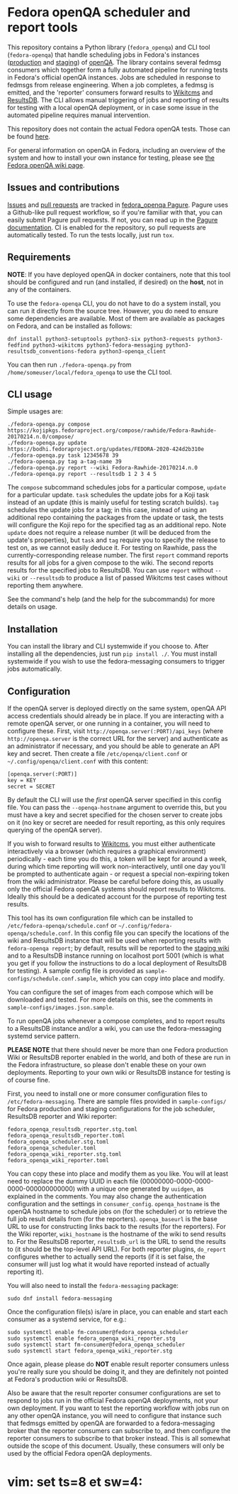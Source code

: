Fedora openQA scheduler and report tools
========================================

This repository contains a Python library (`fedora_openqa`) and CLI tool (`fedora-openqa`) that handle scheduling jobs in Fedora's instances ([production](https://openqa.fedoraproject.org) and [staging](https://openqa.stg.fedoraproject.org)) of [openQA](http://open.qa/). The library contains several fedmsg consumers which together form a fully automated pipeline for running tests in Fedora's official openQA instances. Jobs are scheduled in response to fedmsgs from release engineering. When a job completes, a fedmsg is emitted, and the 'reporter' consumers forward results to [Wikitcms](https://fedoraproject.org/wiki/Wikitcms) and [ResultsDB](https://fedoraproject.org/wiki/ResultsDB). The CLI allows manual triggering of jobs and reporting of results for testing with a local openQA deployment, or in case some issue in the automated pipeline requires manual intervention.

This repository does not contain the actual Fedora openQA tests. Those can be found [here](https://pagure.io/fedora-qa/os-autoinst-distri-fedora).

For general information on openQA in Fedora, including an overview of the system and how to install your own instance for testing, please see [the Fedora openQA wiki page](https://fedoraproject.org/wiki/openQA).

Issues and contributions
------------------------

[Issues](https://pagure.io/fedora-qa/fedora_openqa/issues) and [pull requests](https://pagure.io/fedora-qa/fedora_openqa/pull-requests) are tracked in [fedora_openqa Pagure](https://pagure.io/fedora-qa/fedora_openqa). Pagure uses a Github-like pull request workflow, so if you're familiar with that, you can easily submit Pagure pull requests. If not, you can read up in the [Pagure documentation](https://docs.pagure.org/pagure/usage/index.html). CI is enabled for the repository, so pull requests are automatically tested. To run the tests locally, just run `tox`.

Requirements
------------

**NOTE**: If you have deployed openQA in docker containers, note that this tool should be configured and run (and installed, if desired) on the **host**, not in any of the containers.

To use the `fedora-openqa` CLI, you do not have to do a system install, you can run it directly from the source tree. However, you do need to ensure some dependencies are available. Most of them are available as packages on Fedora, and can be installed as follows:

    dnf install python3-setuptools python3-six python3-requests python3-fedfind python3-wikitcms python3-fedora-messaging python3-resultsdb_conventions-fedora python3-openqa_client

You can then run `./fedora-openqa.py` from `/home/someuser/local/fedora_openqa` to use the CLI tool.

CLI usage
---------

Simple usages are:

    ./fedora-openqa.py compose https://kojipkgs.fedoraproject.org/compose/rawhide/Fedora-Rawhide-20170214.n.0/compose/
    ./fedora-openqa.py update https://bodhi.fedoraproject.org/updates/FEDORA-2020-424d2b310e
    ./fedora-openqa.py task 12345678 39
    ./fedora-openqa.py tag a-tag-name 39
    ./fedora-openqa.py report --wiki Fedora-Rawhide-20170214.n.0
    ./fedora-openqa.py report --resultsdb 1 2 3 4 5

The `compose` subcommand schedules jobs for a particular compose, `update` for a particular update. `task` schedules the update jobs for a Koji task instead of an update (this is mainly useful for testing scratch builds). `tag` schedules the update jobs for a tag; in this case, instead of using an additional repo containing the packages from the update or task, the tests will configure the Koji repo for the specified tag as an additional repo. Note `update` does not require a release number (it will be deduced from the update's properties), but `task` and `tag` require you to specify the release to test on, as we cannot easily deduce it. For testing on Rawhide, pass the currently-corresponding release number. The first `report` command reports results for all jobs for a given compose to the wiki. The second reports results for the specified jobs to ResultsDB. You can use `report` without `--wiki` or `--resultsdb` to produce a list of passed Wikitcms test cases without reporting them anywhere.

See the command's help (and the help for the subcommands) for more details on usage.

Installation
------------

You can install the library and CLI systemwide if you choose to. After installing all the dependencies, just run `pip install ./`. You must install systemwide if you wish to use the fedora-messaging consumers to trigger jobs automatically.

Configuration
-------------

If the openQA server is deployed directly on the same system, openQA API access credentials should already be in place. If you are interacting with a remote openQA server, or one running in a container, you will need to configure these. First, visit `http://openqa.server(:PORT)/api_keys` (where `http://openqa.server` is the correct URL for the server) and authenticate as an administrator if necessary, and you should be able to generate an API key and secret. Then create a file `/etc/openqa/client.conf` or `~/.config/openqa/client.conf` with this content:

    [openqa.server(:PORT)]
    key = KEY
    secret = SECRET

By default the CLI will use the *first* openQA server specified in this config file. You can pass the `--openqa-hostname` argument to override this, but you must have a key and secret specified for the chosen server to create jobs on it (no key or secret are needed for result reporting, as this only requires querying of the openQA server).

If you wish to forward results to [Wikitcms](https://fedoraproject.org/wiki/Wikitcms), you must either authenticate interactively via a browser (which requires a graphical environment) periodically - each time you do this, a token will be kept for around a week, during which time reporting will work non-interactively, until one day you'll be prompted to authenticate again - or request a special non-expiring token from the wiki administrator. Please be careful before doing this, as usually only the official Fedora openQA systems should report results to Wikitcms. Ideally this should be a dedicated account for the purpose of reporting test results.

This tool has its own configuration file which can be installed to `/etc/fedora-openqa/schedule.conf` or `~/.config/fedora-openqa/schedule.conf`. In this config file you can specify the locations of the wiki and ResultsDB instance that will be used when reporting results with `fedora-openqa report`; by default, results will be reported to the [staging wiki](https://stg.fedoraproject.org/wiki/) and to a ResultsDB instance running on localhost port 5001 (which is what you get if you follow the instructions to do a local deployment of ResultsDB for testing). A sample config file is provided as `sample-configs/schedule.conf.sample`, which you can copy into place and modify.

You can configure the set of images from each compose which will be downloaded and tested. For more details on this, see the comments in `sample-configs/images.json.sample`.

To run openQA jobs whenever a compose completes, and to report results to a ResultsDB instance and/or a wiki, you can use the fedora-messaging systemd service pattern.

**PLEASE NOTE** that there should never be more than one Fedora production Wiki or ResultsDB reporter enabled in the world, and both of these are run in the Fedora infrastructure, so please don't enable these on your own deployments. Reporting to your own wiki or ResultsDB instance for testing is of course fine.

First, you need to install one or more consumer configuration files to `/etc/fedora-messaging`. There are sample files provided in `sample-configs/` for Fedora production and staging configurations for the job scheduler, ResultsDB reporter and Wiki reporter:

    fedora_openqa_resultsdb_reporter.stg.toml
    fedora_openqa_resultsdb_reporter.toml
    fedora_openqa_scheduler.stg.toml
    fedora_openqa_scheduler.toml
    fedora_openqa_wiki_reporter.stg.toml
    fedora_openqa_wiki_reporter.toml

You can copy these into place and modify them as you like. You will at least need to replace the dummy UUID in each file (00000000-0000-0000-0000-000000000000) with a unique one generated by `uuidgen`, as explained in the comments. You may also change the authentication configuration and the settings in `consumer_config`. `openqa_hostname` is the openQA hostname to schedule jobs on (for the scheduler) or to retrieve the full job result details from (for the reporters). `openqa_baseurl` is the base URL to use for constructing links back to the results (for the reporters). For the Wiki reporter, `wiki_hostname` is the hostname of the wiki to send results to. For the ResultsDB reporter, `resultsdb_url` is the URL to send the results to (it should be the top-level API URL). For both reporter plugins, `do_report` configures whether to actually send the reports (if it is set false, the consumer will just log what it would have reported instead of actually reporting it).

You will also need to install the `fedora-messaging` package:

    sudo dnf install fedora-messaging

Once the configuration file(s) is/are in place, you can enable and start each consumer as a systemd service, for e.g.:

    sudo systemctl enable fm-consumer@fedora_openqa_scheduler
    sudo systemctl enable fedora_openqa_wiki_reporter.stg
    sudo systemctl start fm-consumer@fedora_openqa_scheduler
    sudo systemctl start fedora_openqa_wiki_reporter.stg

Once again, please please do **NOT** enable result reporter consumers unless you're really sure you should be doing it, and they are definitely not pointed at Fedora's production wiki or ResultsDB.

Also be aware that the result reporter consumer configurations are set to respond to jobs run in the official Fedora openQA deployments, not your own deployment. If you want to test the reporting workflow with jobs run on any other openQA instance, you will need to configure that instance such that fedmsgs emitted by openQA are forwarded to a fedora-messaging broker that the reporter consumers can subscribe to, and then configure the reporter consumers to subscribe to that broker instead. This is all somewhat outside the scope of this document. Usually, these consumers will only be used by the official Fedora openQA deployments.

# vim: set ts=8 et sw=4:
